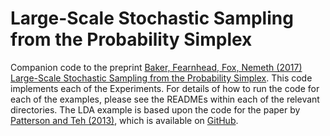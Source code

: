 # Large-Scale Stochastic Sampling from the Probability Simplex

Companion code to the preprint [Baker, Fearnhead, Fox, Nemeth (2017) Large-Scale Stochastic Sampling from the Probability Simplex](https://arxiv.org/abs/1806.07137). This code implements each of the Experiments. For details of how to run the code for each of the examples, please see the READMEs within each of the relevant directories. The LDA example is based upon the code for the paper by [Patterson and Teh (2013)](http://papers.nips.cc/paper/4883-stochastic-gradient-riemannian-langevin-dynamics-on-the-probability-simplex), which is available on [GitHub](https://github.com/BigBayes/SGRLD).

